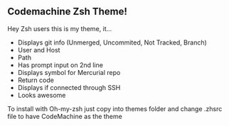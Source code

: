 Codemachine Zsh Theme!
----------------------

Hey Zsh users this is my theme, it...

  * Displays git info (Unmerged, Uncommited, Not Tracked, Branch)
  * User and Host
  * Path
  * Has prompt input on 2nd line
  * Displays symbol for Mercurial repo
  * Return code
  * Displays if connected through SSH
  * Looks awesome

To install with Oh-my-zsh just copy into themes folder and change .zhsrc file to have CodeMachine as the theme
